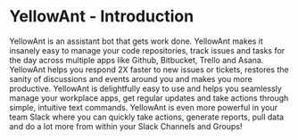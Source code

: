 # YellowAnt - Introduction

YellowAnt is an assistant bot that gets work done. YellowAnt makes it insanely easy to manage your code repositories, track issues and tasks for the day across multiple apps like Github, Bitbucket, Trello and Asana. YellowAnt helps you respond 2X faster to new issues or tickets, restores the sanity of discussions and events around you and makes you more productive. YellowAnt is delightfully easy to use and helps you seamlessly manage your workplace apps, get regular updates and take actions through simple, intuitive text commands. YellowAnt is even more powerful in your team Slack where you can quickly take actions, generate reports, pull data and do a lot more from within your Slack Channels and Groups!

